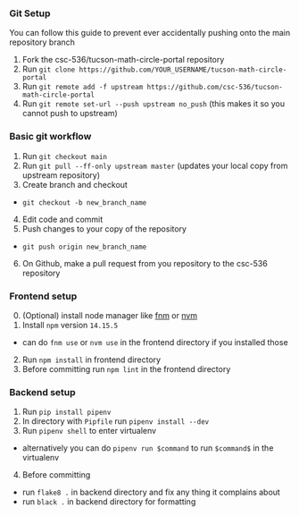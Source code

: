 ### Git Setup 
You can follow this guide to prevent ever accidentally pushing onto the main repository branch

1. Fork the csc-536/tucson-math-circle-portal repository
2. Run `git clone https://github.com/YOUR_USERNAME/tucson-math-circle-portal` 
3. Run `git remote add -f upstream https://github.com/csc-536/tucson-math-circle-portal`
4. Run `git remote set-url --push upstream no_push` (this makes it so you cannot push to upstream)

### Basic git workflow
1. Run `git checkout main`
2. Run `git pull --ff-only upstream master` (updates your local copy from upstream repository)
3. Create branch and checkout
  - `git checkout -b new_branch_name`
4. Edit code and commit
5. Push changes to your copy of the repository
  - `git push origin new_branch_name`
6. On Github, make a pull request from you repository to the csc-536 repository

### Frontend setup
0. (Optional) install node manager like [fnm](https://github.com/Schniz/fnm) or [nvm](https://github.com/nvm-sh/nvm)
1. Install `npm` version `14.15.5` 
  - can do `fnm use` or `nvm use` in the frontend directory if you installed those
2. Run `npm install` in frontend directory
3. Before committing run `npm lint` in the frontend directory

### Backend setup
1. Run `pip install pipenv`
2. In directory with `Pipfile` run `pipenv install --dev`
3. Run `pipenv shell` to enter virtualenv 
  - alternatively you can do `pipenv run $command` to run `$command$` in the virtualenv
4. Before committing
  - run `flake8 .` in backend directory and fix any thing it complains about
  - run `black .` in backend directory for formatting
